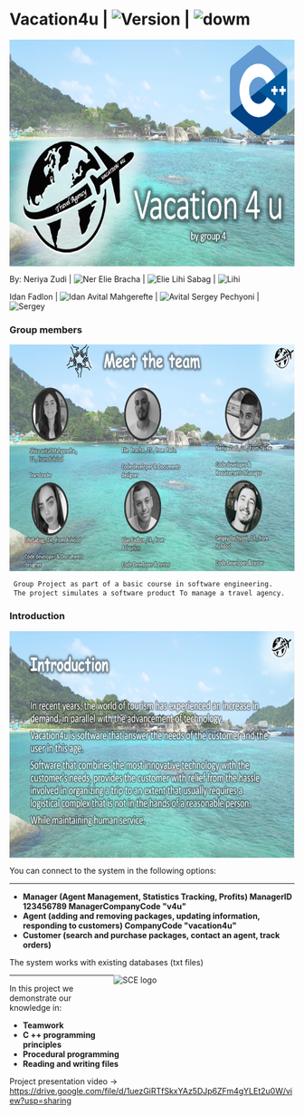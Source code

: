 # Vacation4u | <img src="https://img.shields.io/badge/Version-1.1-green" alt="Version" > |   <img src="https://img.shields.io/badge/Downloads-20-lightgreen" alt="dowm" >

<img src="https://github.com/NeriyaZudi/Vacation4u/blob/main/ReadMePics/background.jpg" align="center"
     alt="logo" width="600" height="400">
     
 By: Neriya Zudi | <img src="https://img.shields.io/badge/Neriya-Programmer-blue" alt="Ner" > 
   Elie Bracha | <img src="https://img.shields.io/badge/Elie-Programmer-green" alt="Elie" > 
   Lihi Sabag | <img src="https://img.shields.io/badge/Lihi-Programmer-blue" alt="Lihi" >
 
   Idan Fadlon | <img src="https://img.shields.io/badge/Idan-Programmer-green" alt="Idan" >
   Avital Mahgerefte | <img src="https://img.shields.io/badge/Avital-Programmer-blue" alt="Avital" >
   Sergey Pechyoni | <img src="https://img.shields.io/badge/Sergey-Programmer-green" alt="Sergey" >
   
  <h3> Group members </h3>
  <img src="https://github.com/NeriyaZudi/Vacation4u/blob/main/ReadMePics/team.png" align="center"
     alt="logo" width="600" height="400">
  
 

     
     Group Project as part of a basic course in software engineering.
     The project simulates a software product To manage a travel agency.
     
   
   <h3> Introduction </h3>
   <img src="https://github.com/NeriyaZudi/Vacation4u/blob/main/ReadMePics/Introduction.png" align="center"
     alt="logo" width="600" height="400">
     
   You can connect to the system in the following options:
   <hr>
    
   * **Manager (Agent Management, Statistics Tracking, Profits) ManagerID 123456789  ManagerCompanyCode "v4u"**
   * **Agent (adding and removing packages, updating information, responding to customers) CompanyCode "vacation4u"**
   * **Customer (search and purchase packages, contact an agent, track orders)**
   
   The system works with existing databases (txt files)
 
 
 
 <img src="https://upload.wikimedia.org/wikipedia/he/4/44/SCE_logo.png" align="right"
     alt="SCE logo" width="320" height="98">
  <hr>
    
   In this project we demonstrate our knowledge in:
   * **Teamwork**
   * **C ++ programming principles**
   * **Procedural programming**
   * **Reading and writing files**
  


Project presentation video -> https://drive.google.com/file/d/1uezGiRTfSkxYAz5DJp6ZFm4gYLEt2u0W/view?usp=sharing
